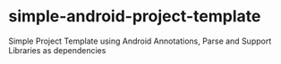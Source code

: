 # simple-android-project-template
Simple Project Template using Android Annotations, Parse and Support Libraries as dependencies
